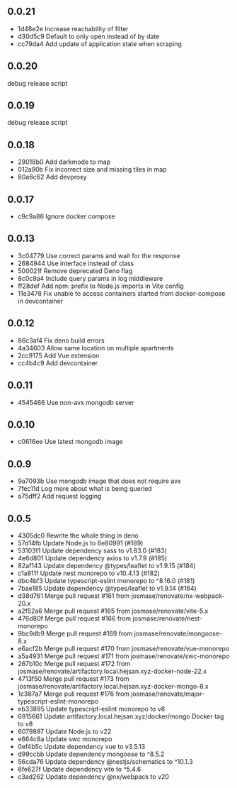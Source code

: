 ## 0.0.21

* 1d48e2e Increase reachability of filter
* d30d5c9 Default to only open instead of by date
* cc79da4 Add update of application state when scraping

## 0.0.20

debug release script

## 0.0.19

debug release script

## 0.0.18

* 29018b0 Add darkmode to map
* 012a90b Fix incorrect size and missing tiles in map
* 80a6c62 Add devproxy

## 0.0.17

* c9c9a86 Ignore docker compose

## 0.0.13

* 3c04779 Use correct params and wait for the response
* 2684944 Use interface instead of class
* 500021f Remove deprecated Deno flag
* 8c0c9a4 Include query params in log middleware
* ff28def  Add npm: prefix to Node.js imports in Vite config
* 11e3478 Fix unable to access containers started from docker-compose in devcontainer

## 0.0.12

* 86c3af4 Fix deno build errors
* 4a34603 Allow same location on multiple apartments
* 2cc9175 Add Vue extension
* cc4b4c9 Add devcontainer

## 0.0.11

* 4545466 Use non-avx mongodb server

## 0.0.10

* c0616ee Use latest mongodb image

## 0.0.9

* 9a7093b Use mongodb image that does not require avx
* 7fec11d Log more about what is being queried
* a75dff2 Add request logging

## 0.0.5

* 4305dc0 Rewrite the whole thing in deno
* 57d14fb Update Node.js to 6e80991 (#189)
* 53103f1 Update dependency sass to v1.83.0 (#183)
* 4e6d801 Update dependency axios to v1.7.9 (#185)
* 82af143 Update dependency @types/leaflet to v1.9.15 (#184)
* c1a811f Update nest monorepo to v10.4.13 (#182)
* dbc4bf3 Update typescript-eslint monorepo to ^8.16.0 (#181)
* 7bae185 Update dependency @types/leaflet to v1.9.14 (#164)
* d38d761 Merge pull request #161 from josmase/renovate/nx-webpack-20.x
* a2f52a6 Merge pull request #165 from josmase/renovate/vite-5.x
* 476d80f Merge pull request #166 from josmase/renovate/nest-monorepo
* 9bc9db9 Merge pull request #169 from josmase/renovate/mongoose-8.x
* e6acf2b Merge pull request #170 from josmase/renovate/vue-monorepo
* a5a4931 Merge pull request #171 from josmase/renovate/swc-monorepo
* 267b10c Merge pull request #172 from josmase/renovate/artifactory.local.hejsan.xyz-docker-node-22.x
* 4713f50 Merge pull request #173 from josmase/renovate/artifactory.local.hejsan.xyz-docker-mongo-8.x
* 1c387a7 Merge pull request #176 from josmase/renovate/major-typescript-eslint-monorepo
* eb33895 Update typescript-eslint monorepo to v8
* 6915661 Update artifactory.local.hejsan.xyz/docker/mongo Docker tag to v8
* 6079897 Update Node.js to v22
* e664c8a Update swc monorepo
* 0ef4b5c Update dependency vue to v3.5.13
* d99ccbb Update dependency mongoose to ^8.5.2
* 56cda76 Update dependency @nestjs/schematics to ^10.1.3
* 6fe627f Update dependency vite to ^5.4.6
* c3ad262 Update dependency @nx/webpack to v20

